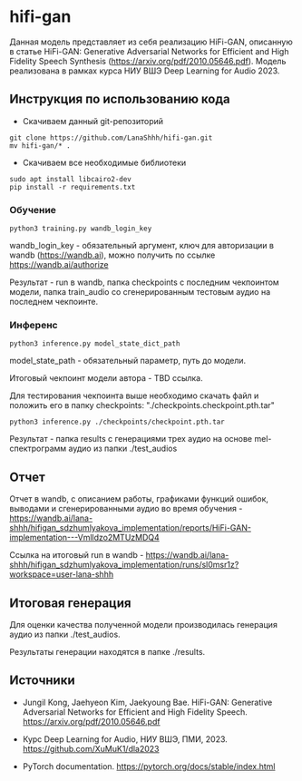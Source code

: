 # hifi-gan

Данная модель представляет из себя реализацию HiFi-GAN, описанную в статье HiFi-GAN: Generative Adversarial Networks for
Efficient and High Fidelity Speech Synthesis (https://arxiv.org/pdf/2010.05646.pdf). 
Модель реализована в рамках курса НИУ ВШЭ Deep Learning for Audio 2023.

## Инструкция по использованию кода

- Скачиваем данный git-репозиторий

~~~
git clone https://github.com/LanaShhh/hifi-gan.git
mv hifi-gan/* .
~~~

- Скачиваем все необходимые библиотеки

~~~
sudo apt install libcairo2-dev
pip install -r requirements.txt
~~~

### Обучение 

~~~
python3 training.py wandb_login_key
~~~

wandb_login_key - обязательный аргумент, ключ для авторизации в wandb (https://wandb.ai), можно получить по ссылке https://wandb.ai/authorize

Результат - run в wandb, папка checkpoints с последним чекпоинтом модели, папка train_audio со сгенерированным тестовым аудио на последнем чекпоинте.

### Инференс 

~~~
python3 inference.py model_state_dict_path
~~~

model_state_path - обязательный параметр, путь до модели. 

Итоговый чекпоинт модели автора - TBD ссылка.

Для тестирования чекпоинта выше необходимо скачать файл и положить его в папку checkpoints: "./checkpoints.checkpoint.pth.tar"

~~~
python3 inference.py ./checkpoints/checkpoint.pth.tar
~~~

Результат - папка results с генерациями трех аудио на основе mel-спектрограмм аудио из папки ./test_audios

## Отчет 

Отчет в wandb, с описанием работы, графиками функций ошибок, выводами и сгенерированными аудио во время обучения - https://wandb.ai/lana-shhh/hifigan_sdzhumlyakova_implementation/reports/HiFi-GAN-implementation---Vmlldzo2MTUzMDQ4

Ссылка на итоговый run в wandb - https://wandb.ai/lana-shhh/hifigan_sdzhumlyakova_implementation/runs/sl0msr1z?workspace=user-lana-shhh


## Итоговая генерация

Для оценки качества полученной модели производилась генерация аудио из папки ./test_audios.

Результаты генерации находятся в папке ./results.

## Источники

- Jungil Kong, Jaehyeon Kim, Jaekyoung Bae. HiFi-GAN: Generative Adversarial Networks for Efficient and High Fidelity Speech. https://arxiv.org/pdf/2010.05646.pdf

- Курс Deep Learning for Audio, НИУ ВШЭ, ПМИ, 2023. https://github.com/XuMuK1/dla2023

- PyTorch documentation. https://pytorch.org/docs/stable/index.html




